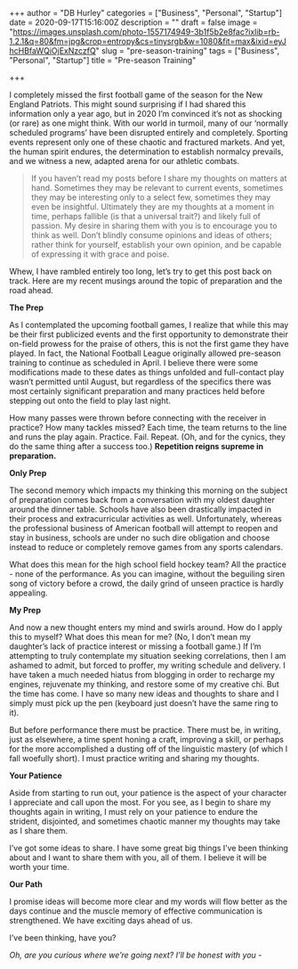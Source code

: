 +++
author = "DB Hurley"
categories = ["Business", "Personal", "Startup"]
date = 2020-09-17T15:16:00Z
description = ""
draft = false
image = "https://images.unsplash.com/photo-1557174949-3b1f5b2e8fac?ixlib=rb-1.2.1&q=80&fm=jpg&crop=entropy&cs=tinysrgb&w=1080&fit=max&ixid=eyJhcHBfaWQiOjExNzczfQ"
slug = "pre-season-training"
tags = ["Business", "Personal", "Startup"]
title = "Pre-season Training"

+++


I completely missed the first football game of the season for the New England Patriots. This might sound surprising if I had shared this information only a year ago, but in 2020 I’m convinced it’s not as shocking (or rare) as one might think. With our world in turmoil, many of our ‘normally scheduled programs’ have been disrupted entirely and completely. Sporting events represent only one of these chaotic and fractured markets. And yet, the human spirit endures, the determination to establish normalcy prevails, and we witness a new, adapted arena for our athletic combats.

> If you haven’t read my posts before I share my thoughts on matters at hand. Sometimes they may be relevant to current events, sometimes they may be interesting only to a select few, sometimes they may even be insightful. Ultimately they are my thoughts at a moment in time, perhaps fallible (is that a universal trait?) and likely full of passion. My desire in sharing them with you is to encourage you to think as well. Don’t blindly consume opinions and ideas of others; rather think for yourself, establish your own opinion, and be capable of expressing it with grace and poise.

Whew, I have rambled entirely too long, let’s try to get this post back on track. Here are my recent musings around the topic of preparation and the road ahead.

**The Prep**

As I contemplated the upcoming football games, I realize that while this may be their first publicized events and the first opportunity to demonstrate their on-field prowess for the praise of others, this is not the first game they have played. In fact, the National Football League originally allowed pre-season training to continue as scheduled in April. I believe there were some modifications made to these dates as things unfolded and full-contact play wasn’t permitted until August, but regardless of the specifics there was most certainly significant preparation and many practices held before stepping out onto the field to play last night.

How many passes were thrown before connecting with the receiver in practice? How many tackles missed? Each time, the team returns to the line and runs the play again. Practice. Fail. Repeat. (Oh, and for the cynics, they do the same thing after a success too.) **Repetition reigns supreme in preparation.**

**Only Prep**

The second memory which impacts my thinking this morning on the subject of preparation comes back from a conversation with my oldest daughter around the dinner table. Schools have also been drastically impacted in their process and extracurricular activities as well. Unfortunately, whereas the professional business of American football will attempt to reopen and stay in business, schools are under no such dire obligation and choose instead to reduce or completely remove games from any sports calendars.

What does this mean for the high school field hockey team? All the practice - none of the performance. As you can imagine, without the beguiling siren song of victory before a crowd, the daily grind of unseen practice is hardly appealing.

**My Prep**

And now a new thought enters my mind and swirls around. How do I apply this to myself? What does this mean for me? (No, I don’t mean my daughter’s lack of practice interest or missing a football game.) If I’m attempting to truly contemplate my situation seeking correlations, then I am ashamed to admit, but forced to proffer, my writing schedule and delivery. I have taken a much needed hiatus from blogging in order to recharge my engines, rejuvenate my thinking, and restore some of my creative chi. But the time has come. I have so many new ideas and thoughts to share and I simply must pick up the pen (keyboard just doesn’t have the same ring to it).

But before performance there must be practice. There must be, in writing, just as elsewhere, a time spent honing a craft, improving a skill, or perhaps for the more accomplished a dusting off of the linguistic mastery (of which I fall woefully short). I must practice writing and sharing my thoughts.

**Your Patience**

Aside from starting to run out, your patience is the aspect of your character I appreciate and call upon the most. For you see, as I begin to share my thoughts again in writing, I must rely on your patience to endure the strident, disjointed, and sometimes chaotic manner my thoughts may take as I share them.

I’ve got some ideas to share. I have some great big things I’ve been thinking about and I want to share them with you, all of them. I believe it will be worth your time.

**Our Path**

I promise ideas will become more clear and my words will flow better as the days continue and the muscle memory of effective communication is strengthened. We have exciting days ahead of us.

I’ve been thinking, have you?

_Oh, are you curious where we’re going next? I’ll be honest with you -_

